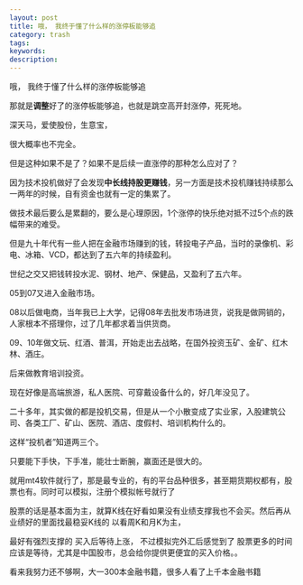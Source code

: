 ```yaml
---
layout: post
title: 哦， 我终于懂了什么样的涨停板能够追
category: trash
tags: 
keywords: 
description: 
---
```


哦， 我终于懂了什么样的涨停板能够追

那就是**调整**好了的涨停板能够追，也就是跳空高开封涨停，死死地。

深天马，爱使股份，生意宝，

很大概率也不完全。

但是这种如果不是了？如果不是后续一直涨停的那种怎么应对了？


因为技术投机做好了会发现**中长线持股更赚钱**，另一方面是技术投机赚钱持续那么一两年的时候，自有资金也就有一定的集累了。

做技术最后要么是累翻的，要么是心理原因，1个涨停的快乐绝对抵不过5个点的跌幅带来的难受。



但是九十年代有一些人把在金融市场赚到的钱，转投电子产品，当时的录像机、彩电、冰箱、VCD，都达到了五六年的持续盈利。

世纪之交又把钱转投水泥、钢材、地产、保健品，又盈利了五六年。

05到07又进入金融市场。

08以后做电商，当年我已上大学，记得08年去批发市场进货，说我是做网销的，人家根本不搭理你，过了几年都求着当供货商。

09、10年做文玩、红酒、普洱，开始走出去战略，在国外投资玉矿、金矿、红木林、酒庄。

后来做教育培训投资。

现在好像是高端旅游，私人医院、可穿戴设备什么的，好几年没见了。

二十多年，其实做的都是投机交易，但是从一个小散变成了实业家，入股建筑公司、各类工厂、矿山、医院、酒店、度假村、培训机构什么的。

这样“投机者”知道两三个。




只要能下手快，下手准，能壮士断腕，赢面还是很大的。


就用mt4软件就行了，那是最专业的，有的平台品种很多，甚至期货期权都有，股票也有。同时可以模拟，注册个模拟帐号就行了


股票的话是基本面为主，就算K线在好看如果没有业绩支撑我也不会买。然后再从业绩好的里面找最稳妥K线的 以看周K和月K为主， 

最好有强烈支撑的 买入后等待上涨， 不过模拟完外汇后感觉到了 股票更多的时间应该是等待，尤其是中国股市，总会给你提供更便宜的买入价格。。


看来我努力还不够啊，大一300本金融书籍，很多人看了上千本金融书籍


